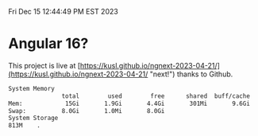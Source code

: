 Fri Dec 15 12:44:49 PM EST 2023

# Angular 16?


This project is live at [https://kusl.github.io/ngnext-2023-04-21/](https://kusl.github.io/ngnext-2023-04-21/ "next!") thanks to Github.

```bash
System Memory
               total        used        free      shared  buff/cache   available
Mem:            15Gi       1.9Gi       4.4Gi       301Mi       9.6Gi        13Gi
Swap:          8.0Gi       1.0Mi       8.0Gi
System Storage
813M	.
